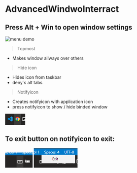 # AdvancedWindwoInterract

## Press Alt + Win to open window settings
![menu demo](https://github.com/AnatolyRybchych/AdvancedWindowInterract/blob/main/thumbnails/thumbnail_application_menu.gif)

> Topmost
* Makes window allways over others
> Hide icon
* Hides icon from taskbar
* deny`s alt tabs
> Notifyicon
* Creates notifyicon with application icon
* press notifyicon to show / hide binded window

![notifyicons of external applications](https://github.com/AnatolyRybchych/AdvancedWindowInterract/blob/main/thumbnails/thumbnail_external_notifyicons.png)
## To exit button on notifyicon to exit:
![application notifyicon](https://github.com/AnatolyRybchych/AdvancedWindowInterract/blob/main/thumbnails/thumbnail_notifyicon.png) 
![application exit button](https://github.com/AnatolyRybchych/AdvancedWindowInterract/blob/main/thumbnails/thumbnail_application_exit_button.png)